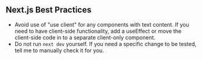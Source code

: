 ## Next.js Best Practices

- Avoid use of "use client" for any components with text content. If you need to have client-side functionality, add a useEffect or move the client-side code in to a separate client-only component.
- Do not run `next dev` yourself. If you need a specific change to be tested, tell me to manually check it for you.